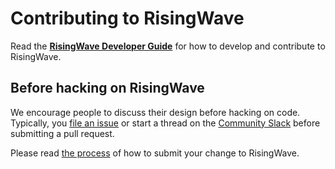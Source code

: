 # Contributing to RisingWave

Read the **[RisingWave Developer Guide](https://risingwavelabs.github.io/risingwave/)** for
how to develop and contribute to RisingWave.

## Before hacking on RisingWave

We encourage people to discuss their design before hacking on code. Typically,
you [file an issue] or start a thread on the [Community Slack] before submitting
a pull request.

Please read [the process] of how to submit your change to RisingWave.

[Community Slack]: https://risingwave.com/slack
[file an issue]: https://github.com/risingwavelabs/risingwave/issues/new/choose
[the process]: https://risingwavelabs.github.io/risingwave/contributing.html
